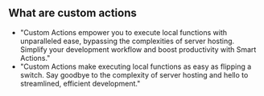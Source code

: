 ## What are custom actions
- "Custom Actions empower you to execute local functions with unparalleled ease, bypassing the complexities of server hosting. Simplify your development workflow and boost productivity with Smart Actions."
- "Custom Actions make executing local functions as easy as flipping a switch. Say goodbye to the complexity of server hosting and hello to streamlined, efficient development."
